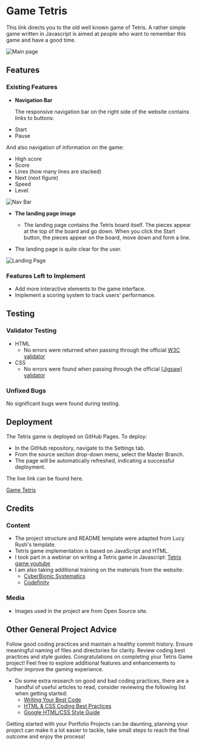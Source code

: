 # Game Tetris

This link directs you to the old well known game of Tetris. 
A rather simple game written in Javascript is aimed at people who want to remember this game and have a good time.

![Main page](https://github.com/lazoriks/Game-JS/blob/main/img/back.webp)

## Features 

### Existing Features

- __Navigation Bar__

  The responsive navigation bar on the right side of the website contains links to buttons:
+ Start 
+ Pause
  
And also navigation of information on the game: 
+ High score
+ Score 
+ Lines (how many lines are stacked)
+ Next (next figure)
+ Speed
+ Level.

![Nav Bar](https://github.com/lazoriks/Game-JS/blob/main/img/NavBar.png)

- __The landing page image__

  - The landing page contains the Tetris board itself. The pieces appear at the top of the board and go down. 
When you click the Start button, the pieces appear on the board, move down and form a line. 
- The landing page is quite clear for the user.

![Landing Page](https://github.com/lazoriks/Game-JS/blob/main/img/LandPage.png)

### Features Left to Implement

- Add more interactive elements to the game interface.
- Implement a scoring system to track users' performance.

## Testing 

### Validator Testing 

- HTML
  - No errors were returned when passing through the official  [W3C validator](https://validator.w3.org/nu/?doc=https%3A%2F%2Fcode-institute-org.github.io%2Flove-running-2.0%2Findex.html)
- CSS
  - No errors were found when passing through the official [(Jigsaw) validator](https://jigsaw.w3.org/css-validator/validator?uri=https%3A%2F%2Fvalidator.w3.org%2Fnu%2F%3Fdoc%3Dhttps%253A%252F%252Fcode-institute-org.github.io%252Flove-running-2.0%252Findex.html&profile=css3svg&usermedium=all&warning=1&vextwarning=&lang=en#css)

### Unfixed Bugs

No significant bugs were found during testing.

## Deployment

The Tetris game is deployed on GitHub Pages. To deploy:

- In the GitHub repository, navigate to the Settings tab.
- From the source section drop-down menu, select the Master Branch.
- The page will be automatically refreshed, indicating a successful deployment.

The live link can be found here.

[Game Tetris](lazoriks.github.io/Game-JS/)

## Credits 

### Content 

- The project structure and README template were adapted from Lucy Rush's template.
- Tetris game implementation is based on JavaScript and HTML.
- I took part in a webinar on writing a Tetris game in Javascript:
  [Tetris game youtube](https://www.youtube.com/playlist?list=PLOlyZEVllXBFqd_vujzq3lX0MeeUHHsz6)
- I am also taking additional training on the materials from the website:
   + [CyberBionic Systematics](https://edu.cbsystematics.com/ua)
   + [Codefinity](https://ua.codefinity.com/)

### Media

- Images used in the project are from Open Source site.

## Other General Project Advice

Follow good coding practices and maintain a healthy commit history.
Ensure meaningful naming of files and directories for clarity.
Review coding best practices and style guides.
Congratulations on completing your Tetris Game project! Feel free to explore additional features and enhancements to further improve the gaming experience.

- Do some extra research on good and bad coding practices, there are a handful of useful articles to read, consider reviewing the following list when getting started:
  - [Writing Your Best Code](https://learn.shayhowe.com/html-css/writing-your-best-code/)
  - [HTML & CSS Coding Best Practices](https://medium.com/@inceptiondj.info/html-css-coding-best-practice-fadb9870a00f)
  - [Google HTML/CSS Style Guide](https://google.github.io/styleguide/htmlcssguide.html#General)

Getting started with your Portfolio Projects can be daunting, planning your project can make it a lot easier to tackle, take small steps to reach the final outcome and enjoy the process! 
